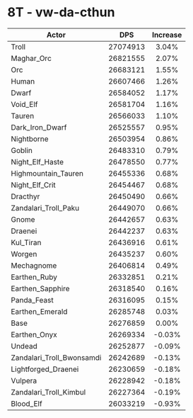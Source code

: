 # 8T - vw-da-cthun
| Actor | DPS | Increase |
|---|:---:|:---:|
|Troll|27074913|3.04%|
|Maghar_Orc|26821555|2.07%|
|Orc|26683121|1.55%|
|Human|26607466|1.26%|
|Dwarf|26584052|1.17%|
|Void_Elf|26581704|1.16%|
|Tauren|26566033|1.10%|
|Dark_Iron_Dwarf|26525557|0.95%|
|Nightborne|26503954|0.86%|
|Goblin|26483310|0.79%|
|Night_Elf_Haste|26478550|0.77%|
|Highmountain_Tauren|26455336|0.68%|
|Night_Elf_Crit|26454467|0.68%|
|Dracthyr|26450490|0.66%|
|Zandalari_Troll_Paku|26449070|0.66%|
|Gnome|26442657|0.63%|
|Draenei|26442237|0.63%|
|Kul_Tiran|26436916|0.61%|
|Worgen|26435237|0.60%|
|Mechagnome|26406814|0.49%|
|Earthen_Ruby|26332851|0.21%|
|Earthen_Sapphire|26318540|0.16%|
|Panda_Feast|26316095|0.15%|
|Earthen_Emerald|26285748|0.03%|
|Base|26276859|0.00%|
|Earthen_Onyx|26269334|-0.03%|
|Undead|26252877|-0.09%|
|Zandalari_Troll_Bwonsamdi|26242689|-0.13%|
|Lightforged_Draenei|26230659|-0.18%|
|Vulpera|26228942|-0.18%|
|Zandalari_Troll_Kimbul|26227364|-0.19%|
|Blood_Elf|26033219|-0.93%|
